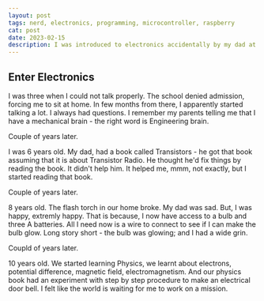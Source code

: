 ```yaml
---
layout: post
tags: nerd, electronics, programming, microcontroller, raspberry
cat: post
date: 2023-02-15
description: I was introduced to electronics accidentally by my dad at the age of 2. Read more
---
```

## Enter Electronics

I was three when I could not talk properly. The school denied admission, forcing me to sit at home. In few months from there, I apparently started talking a lot. I always had questions. I remember my parents telling me that I have a mechanical brain - the right word is Engineering brain.

Couple of years later. 

I was 6 years old. My dad, had a book called Transistors - he got that book assuming that it is about Transistor Radio. He thought he'd fix things by reading the book. It didn't help him. It helped me, mmm, not exactly, but I started reading that book.

Couple of years later.

8 years old. The flash torch in our home broke. My dad was sad. But, I was happy, extremly happy. That is because, I now have access to a bulb and three A batteries. All I need now is a wire to connect to see if I can make the bulb glow. Long story short - the bulb was glowing; and I had a wide grin.

Coupld of years later.

10 years old. We started learning Physics, we learnt about electrons, potential difference, magnetic field, electromagnetism. And our physics book had an experiment with step by step procedure to make an electrical door bell. I felt like the world is waiting for me to work on a mission.